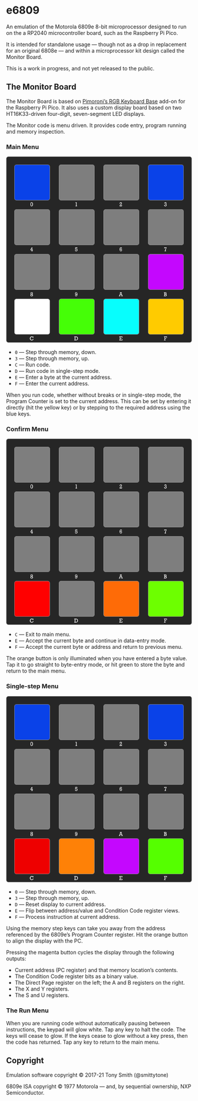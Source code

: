 # e6809 #

An emulation of the Motorola 6809e 8-bit microprocessor designed to run on the a RP2040 microcontroller board, such as the Raspberry Pi Pico.

It is intended for standalone usage — though not as a drop in replacement for an original 6808e — and within a microprocessor kit design called the Monitor Board.

This is a work in progress, and not yet released to the public.

## The Monitor Board

The Monitor Board is based on [Pimoroni’s RGB Keyboard Base](https://shop.pimoroni.com/products/pico-rgb-keypad-base) add-on for the Raspberry Pi Pico. It also uses a custom display board based on two HT16K33-driven four-digit, seven-segment LED displays.

The Monitor code is menu driven. It provides code entry, program running and memory inspection.

### Main Menu

![](./images/monitor_main.png)

* `0` — Step through memory, down.
* `3` — Step through memory, up.
* `C` — Run code.
* `D` — Run code in single-step mode.
* `E` — Enter a byte at the current address.
* `F` — Enter the current address.

When you run code, whether without breaks or in single-step mode, the Program Counter is set to the current address. This can be set by entering it directly (hit the yellow key) or by stepping to the required address using the blue keys.

### Confirm Menu

![](./images/monitor_confirm.png)

* `C` — Exit to main menu.
* `E` — Accept the current byte and continue in data-entry mode.
* `F` — Accept the current byte or address and return to previous menu.

The orange button is only illuminated when you have entered a byte value. Tap it to go straight to byte-entry mode, or hit green to store the byte and return to the main menu.

### Single-step Menu

![](./images/monitor_step.png)

* `0` — Step through memory, down.
* `3` — Step through memory, up.
* `D` — Reset display to current address.
* `E` — Flip between address/value and Condition Code register views.
* `F` — Process instruction at current address.

Using the memory step keys can take you away from the address referenced by the 6809e’s Program Counter register. Hit the orange button to align the display with the PC.

Pressing the magenta button cycles the display through the following outputs:

* Current address (PC register) and that memory location’s contents.
* The Condition Code register bits as a binary value.
* The Direct Page register on the left; the A and B registers on the right.
* The X and Y registers.
* The S and U registers.

### The Run Menu

When you are running code without automatically pausing between instructions, the keypad will glow white. Tap any key to halt the code. The keys will cease to glow. If the keys cease to glow without a key press, then the code has returned. Tap any key to return to the main menu.

## Copyright

Emulation software copyright &copy; 2017-21 Tony Smith (@smittytone)

6809e ISA copyright &copy; 1977 Motorola &mdash; and, by sequential ownership, NXP Semiconductor.
